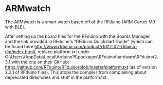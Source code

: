 # ARMwatch
The ARMwatch is a smart watch based off of the RFduino (ARM Cortex M0 with BLE).

After setting up the board files for the RFduino with the Boards Manager and the link provided in RFduino's "RFduino Quickstart Guide" (which can be found here http://www.rfduino.com/product/rfd22102-rfduino-dip/index.html), replace platform.txt under C:\Users\\<YourUserHere>\AppData\Local\Arduino15\packages\RFduino\hardware\RFduino\2.3.1 with the one on their GitHub: https://github.com/RFduino/RFduino/blob/master/platform.txt (as of version 2.3.1 of RFduino files). This stops the compiler from complaining about deprecated directories and stuff in the platform.txt.

